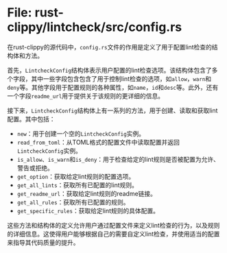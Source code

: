 # File: rust-clippy/lintcheck/src/config.rs

在rust-clippy的源代码中，`config.rs`文件的作用是定义了用于配置lint检查的结构体和方法。

首先，`LintcheckConfig`结构体表示用户配置的lint检查选项。该结构体包含了多个字段，其中一些字段包含包含了用于控制lint检查的选项，如`allow`，`warn`和`deny`等。其他字段用于配置规则的各种属性，如`name`，`id`和`desc`等。此外，还有一个字段`readme_url`用于提供关于该规则的更详细的信息。

接下来，`LintcheckConfig`结构体上有一系列的方法，用于创建、读取和获取lint配置。其中包括：

- `new`：用于创建一个空的`LintcheckConfig`实例。
- `read_from_toml`：从TOML格式的配置文件中读取配置并返回`LintcheckConfig`实例。
- `is_allow`、`is_warn`和`is_deny`：用于检查给定的lint规则是否被配置为允许、警告或拒绝。
- `get_option`：获取给定lint规则的配置选项。
- `get_all_lints`：获取所有已配置的lint规则。
- `get_readme_url`：获取给定lint规则的readme链接。
- `get_all_rules`：获取所有已配置的规则。
- `get_specific_rules`：获取给定lint规则的具体配置。

这些方法和结构体的定义允许用户通过配置文件来定义lint检查的行为，以及规则的详细信息。这使得用户能够根据自己的需要自定义lint检查，并使用适当的配置来指导其代码质量的提升。

